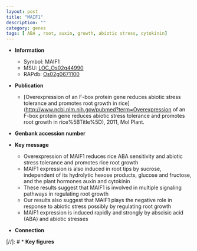 ```yaml
---
layout: post
title: "MAIF1"
description: ""
category: genes
tags: [ ABA , root, auxin, growth, abiotic stress, cytokinin]
---
```


* **Information**  
    + Symbol: MAIF1  
    + MSU: [LOC_Os02g44990](http://rice.uga.edu/cgi-bin/ORF_infopage.cgi?orf=LOC_Os02g44990)  
    + RAPdb: [Os02g0671100](http://rapdb.dna.affrc.go.jp/viewer/gbrowse_details/irgsp1?name=Os02g0671100)  

* **Publication**  
    + [Overexpression of an F-box protein gene reduces abiotic stress tolerance and promotes root growth in rice](http://www.ncbi.nlm.nih.gov/pubmed?term=Overexpression of an F-box protein gene reduces abiotic stress tolerance and promotes root growth in rice%5BTitle%5D), 2011, Mol Plant.

* **Genbank accession number**  

* **Key message**  
    + Overexpression of MAIF1 reduces rice ABA sensitivity and abiotic stress tolerance and promotes rice root growth
    + MAIF1 expression is also induced in root tips by sucrose, independent of its hydrolytic hexose products, glucose and fructose, and the plant hormones auxin and cytokinin
    + These results suggest that MAIF1 is involved in multiple signaling pathways in regulating root growth
    + Our results also suggest that MAIF1 plays the negative role in response to abiotic stress possibly by regulating root growth
    + MAIF1 expression is induced rapidly and strongly by abscisic acid (ABA) and abiotic stresses

* **Connection**  

[//]: # * **Key figures**  


